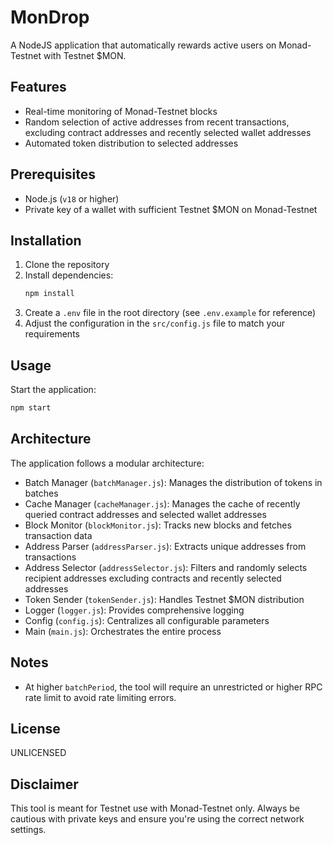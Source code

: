 # MonDrop

A NodeJS application that automatically rewards active users on Monad-Testnet with Testnet $MON.

## Features

- Real-time monitoring of Monad-Testnet blocks
- Random selection of active addresses from recent transactions, excluding contract addresses and recently selected wallet addresses
- Automated token distribution to selected addresses

## Prerequisites

- Node.js (`v18` or higher)
- Private key of a wallet with sufficient Testnet $MON on Monad-Testnet

## Installation

1. Clone the repository
2. Install dependencies:
   ```bash
   npm install
   ```
3. Create a `.env` file in the root directory (see `.env.example` for reference)
4. Adjust the configuration in the `src/config.js` file to match your requirements

## Usage

Start the application:

```bash
npm start
```

## Architecture

The application follows a modular architecture:

- Batch Manager (`batchManager.js`): Manages the distribution of tokens in batches
- Cache Manager (`cacheManager.js`): Manages the cache of recently queried contract addresses and selected wallet addresses
- Block Monitor (`blockMonitor.js`): Tracks new blocks and fetches transaction data
- Address Parser (`addressParser.js`): Extracts unique addresses from transactions
- Address Selector (`addressSelector.js`): Filters and randomly selects recipient addresses excluding contracts and recently selected addresses
- Token Sender (`tokenSender.js`): Handles Testnet $MON distribution
- Logger (`logger.js`): Provides comprehensive logging
- Config (`config.js`): Centralizes all configurable parameters
- Main (`main.js`): Orchestrates the entire process

## Notes

- At higher `batchPeriod`, the tool will require an unrestricted or higher RPC rate limit to avoid rate limiting errors.

## License

UNLICENSED

## Disclaimer

This tool is meant for Testnet use with Monad-Testnet only. Always be cautious with private keys and ensure you're using the correct network settings.
